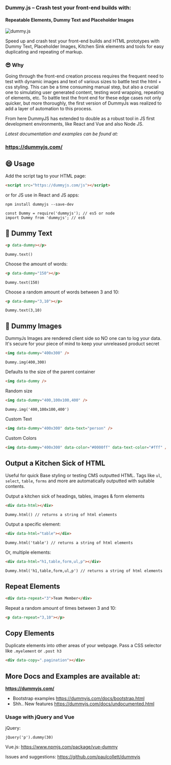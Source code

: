 
### Dummy.js – Crash test your front-end builds with:
#### Repeatable Elements, Dummy Text and Placeholder Images

![dummy.js](https://user-images.githubusercontent.com/1904774/31058166-1dade7b4-a6a4-11e7-8005-7c143fd3a60e.png)

Speed up and crash test your front-end builds and HTML prototypes with Dummy Text, Placeholder Images, Kitchen Sink elements and tools for easy duplicating and repeating of markup.

### 😎 Why

Going through the front-end creation process requires the frequent need to test with dynamic images and text of various sizes to battle test the html + css styling. This can be a time consuming manual step, but also a crucial one to simulating user generated content, testing word wrapping, repeating of elements, etc. To battle test the front end for these edge cases not only quicker, but more thoroughly, the first version of DummyJs was realized to add a layer of automation to this process.

From here DummyJS has extended to double as a robust tool in JS first development environments, like React and Vue and also Node JS.

_Latest documentation and examples can be found at:_
### https://dummyjs.com/


## 😄 Usage

Add the script tag to your HTML page:

```HTML
<script src="https://dummyjs.com/js"></script>
```
or for JS use in React and JS apps:

```
npm install dummyjs --save-dev
```
```JS
const Dummy = require('dummyjs'); // es5 or node
import Dummy from 'dummyjs'; // es6
```


## 📖 Dummy Text

```HTML
<p data-dummy></p>
```
```JS
Dummy.text()
```

Choose the amount of words:
```HTML
<p data-dummy="150"></p>
```
```JS
Dummy.text(150)
```

Choose a random amount of words between 3 and 10:
```HTML
<p data-dummy="3,10"></p>
```
```JS
Dummy.text(3,10)
```

## 🎨 Dummy Images
DummyJs Images are rendered client side so NO one can to log your data. It's secure for your piece of mind to keep your unreleased product secret

```HTML
<img data-dummy="400x300" />
```
```JS
Dummy.img(400,300)
```

Defaults to the size of the parent container
```HTML
<img data-dummy />
```

Random size
```HTML
<img data-dummy="400,100x100,400" />
```
```JS
Dummy.img('400,100x100,400')
```

Custom Text
```HTML
<img data-dummy="400x300" data-text="person" />
```

Custom Colors
```HTML
<img data-dummy="400x300" data-color="#0000ff" data-text-color="#fff" />
```


## Output a Kitchen Sick of HTML
Useful for quick Base styling or testing CMS outputted HTML. Tags like `ul`, `select`, `table`, `forms` and more are automatically outputted with suitable contents.

Output a kitchen sick of headings, tables, images & form elements
```HTML
<div data-html></div>
```
```JS
Dummy.html() // returns a string of html elements
```

Output a specific element:
```HTML
<div data-html="table"></div>
```
```JS
Dummy.html('table') // returns a string of html elements
```

Or, multiple elements:
```HTML
<div data-html="h1,table,form,ul,p"></div>
```
```JS
Dummy.html('h1,table,form,ul,p') // returns a string of html elements
```


## Repeat Elements

```HTML
<div data-repeat="3">Team Member</div>
```

Repeat a random amount of times between 3 and 10:
```HTML
<p data-repeat="3,10"></p>
```

## Copy Elements

Duplicate elements into other areas of your webpage. Pass a CSS selector like `.myelement` or `.post h3`

```HTML
<div data-copy=".pagination"></div>
```

## More Docs and Examples are available at:

**https://dummyjs.com/**

- Bootstrap examples https://dummyjs.com/docs/bootstrap.html
- Shh.. New features https://dummyjs.com/docs/undocumented.html

### Usage with jQuery and Vue
jQuery:
```JS
jQuery('p').dummy(30)
```

Vue.js:
https://www.npmjs.com/package/vue-dummy


Issues and suggestions:
https://github.com/paulcollett/dummyjs
